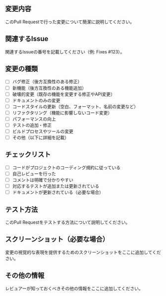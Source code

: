 ## 変更内容
このPull Requestで行った変更について簡潔に説明してください。

## 関連するIssue
関連するIssueの番号を記載してください（例: Fixes #123）。

## 変更の種類
- [ ] バグ修正（後方互換性のある修正）
- [ ] 新機能（後方互換性のある機能追加）
- [ ] 破壊的変更（既存の機能を変更する修正やAPI変更）
- [ ] ドキュメントのみの変更
- [ ] コードスタイルの更新（空白、フォーマット、名前の変更など）
- [ ] リファクタリング（機能に影響しないコード変更）
- [ ] パフォーマンスの向上
- [ ] テストの追加・修正
- [ ] ビルドプロセスやツールの変更
- [ ] その他（以下に詳細を記載）

## チェックリスト
- [ ] コードがプロジェクトのコーディング規約に従っている
- [ ] 自己レビューを行った
- [ ] コメントは明確で分かりやすい
- [ ] 対応するテストが追加または更新されている
- [ ] ドキュメントが更新されている（必要な場合）

## テスト方法
このPull Requestをテストする方法について説明してください。

## スクリーンショット（必要な場合）
変更の視覚的な表現を提供するためのスクリーンショットをここに追加してください。

## その他の情報
レビュアーが知っておくべきその他の情報をここに追加してください。 